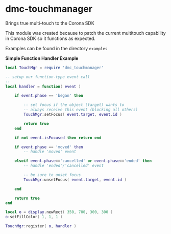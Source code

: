 # dmc-touchmanager

Brings true multi-touch to the Corona SDK

This module was created because to patch the current multitouch capability in Corona SDK so it functions as expected.

Examples can be found in the directory `examples`


**Simple Function Handler Example**

```lua
local TouchMgr = require 'dmc_touchmanager'

-- setup our function-type event call
--
local handler = function( event )

	if event.phase == 'began' then

		-- set focus if the object (target) wants to
		-- always receive this event (blocking all others)
		TouchMgr:setFocus( event.target, event.id )

		return true
	end

	if not event.isFocused then return end

	if event.phase == 'moved' then 
		-- handle 'moved' event

	elseif event.phase=='cancelled' or event.phase=='ended' then
		-- handle 'ended'/'cancelled' event

		-- be sure to unset focus
		TouchMgr:unsetFocus( event.target, event.id )

	end

	return true
end

local o = display.newRect( 350, 700, 300, 300 )
o:setFillColor( 1, 1, 1 )

TouchMgr:register( o, handler )
```


